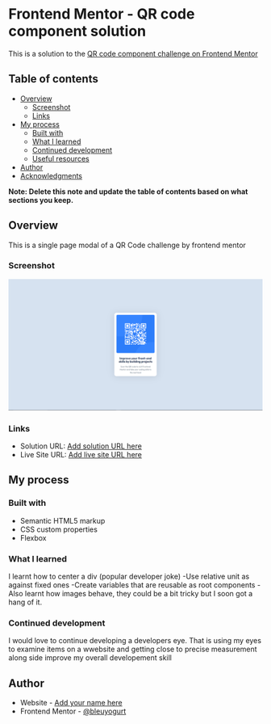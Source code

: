 # Frontend Mentor - QR code component solution

This is a solution to the [QR code component challenge on Frontend Mentor](https://www.frontendmentor.io/challenges/qr-code-component-iux_sIO_H)

## Table of contents

- [Overview](#overview)
  - [Screenshot](#screenshot)
  - [Links](#links)
- [My process](#my-process)
  - [Built with](#built-with)
  - [What I learned](#what-i-learned)
  - [Continued development](#continued-development)
  - [Useful resources](#useful-resources)
- [Author](#author)
- [Acknowledgments](#acknowledgments)

**Note: Delete this note and update the table of contents based on what sections you keep.**

## Overview

This is a single page modal of a QR Code challenge by frontend mentor

### Screenshot

![](./images/Solution-Preview.png)

### Links

- Solution URL: [Add solution URL here](https://your-solution-url.com)
- Live Site URL: [Add live site URL here](https://your-live-site-url.com)

## My process

### Built with

- Semantic HTML5 markup
- CSS custom properties
- Flexbox

### What I learned

I learnt how to center a div (popular developer joke)
-Use relative unit as against fixed ones
-Create variables that are reusable as root components
-Also learnt how images behave, they could be a bit tricky but I soon got a hang of it.

### Continued development

I would love to continue developing a developers eye. That is using my eyes to examine items on a wwebsite and getting close to precise measurement along side improve my overall developement skill

## Author

- Website - [Add your name here](https://www.your-site.com)
- Frontend Mentor - [@bleuyogurt](https://www.frontendmentor.io/profile/Bleuyogurt)
